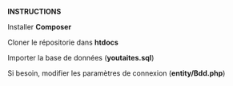<b>INSTRUCTIONS</b>

Installer <b>Composer</b>

Cloner le répositorie dans <b>htdocs</b>

Importer la base de données (<b>youtaites.sql</b>)

Si besoin, modifier les paramètres de connexion (<b>entity/Bdd.php</b>)

